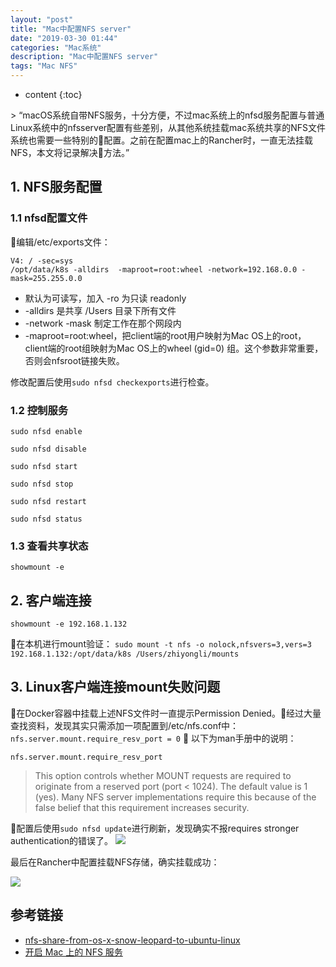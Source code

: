 ```yaml
---
layout: "post"
title: "Mac中配置NFS server"
date: "2019-03-30 01:44"
categories: "Mac系统"
description: "Mac中配置NFS server"
tags: "Mac NFS"
---
```

* content
{:toc}


<div class="postImg" style="background-image:url(http://carforeasy.cn/mac中配置nfs-a611059f.png)"></div>
> “macOS系统自带NFS服务，十分方便，不过mac系统上的nfsd服务配置与普通Linux系统中的nfsserver配置有些差别，从其他系统挂载mac系统共享的NFS文件系统也需要一些特别的配置。之前在配置mac上的Rancher时，一直无法挂载NFS，本文将记录解决方法。”





## 1. NFS服务配置
### 1.1 nfsd配置文件
 编辑/etc/exports文件：

```
V4: / -sec=sys
/opt/data/k8s -alldirs  -maproot=root:wheel -network=192.168.0.0 -mask=255.255.0.0
```

+ 默认为可读写，加入 -ro 为只读 readonly
+ -alldirs 是共享 /Users 目录下所有文件
+ -network -mask 制定工作在那个网段内
+ -maproot=root:wheel，把client端的root用户映射为Mac OS上的root，client端的root组映射为Mac OS上的wheel (gid=0) 组。这个参数非常重要，否则会nfsroot链接失败。

修改配置后使用``sudo nfsd checkexports``进行检查。

### 1.2 控制服务
``sudo nfsd enable  ``

``sudo nfsd disable  ``

``sudo nfsd start  ``

``sudo nfsd stop  ``

``sudo nfsd restart  ``

``sudo nfsd status  ``

### 1.3 查看共享状态
  ``showmount -e``


## 2. 客户端连接
``showmount -e 192.168.1.132``

在本机进行mount验证：
``
sudo mount -t nfs -o nolock,nfsvers=3,vers=3 192.168.1.132:/opt/data/k8s /Users/zhiyongli/mounts
``

## 3. Linux客户端连接mount失败问题
在Docker容器中挂载上述NFS文件时一直提示Permission Denied。经过大量查找资料，发现其实只需添加一项配置到/etc/nfs.conf中：
``nfs.server.mount.require_resv_port = 0``

以下为man手册中的说明：

``nfs.server.mount.require_resv_port``
>This option controls whether MOUNT requests are required to
originate from a reserved port (port < 1024).  The default value
is 1 (yes).  Many NFS server implementations require this
because of the false belief that this requirement increases
security.

配置后使用``sudo nfsd update``进行刷新，发现确实不报requires stronger authentication的错误了。
![](http://carforeasy.cn/mac中配置nfs-01a65a7a.png)

最后在Rancher中配置挂载NFS存储，确实挂载成功：

![](http://carforeasy.cn/mac中配置nfs-dae6bb84.png)

## 参考链接

+ [nfs-share-from-os-x-snow-leopard-to-ubuntu-linux](https://superuser.com/questions/183588/nfs-share-from-os-x-snow-leopard-to-ubuntu-linux)
+ [开启 Mac 上的 NFS 服务](https://xiaozhuanlan.com/topic/8560297431)
